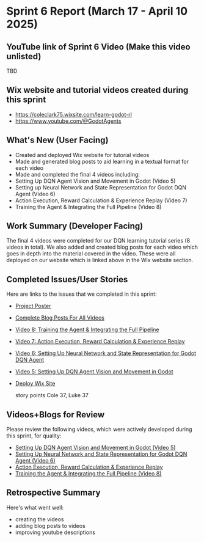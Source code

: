 # Sprint 6 Report (March 17 - April 10 2025)

## YouTube link of Sprint 6 Video (Make this video unlisted)

TBD

## Wix website and tutorial videos created during this sprint
* https://coleclark75.wixsite.com/learn-godot-rl
* https://www.youtube.com/@GodotAgents

## What's New (User Facing)
* Created and deployed Wix website for tutorial videos
* Made and generated blog posts to aid learning in a textual format for each video
* Made and completed the final 4 videos including:
*   Setting Up DQN Agent Vision and Movement in Godot (Video 5)
*   Setting up Neural Network and State Representation for Godot DQN Agent (Video 6)
*   Action Execution, Reward Calculation & Experience Replay (Video 7)
*   Training the Agent & Integrating the Full Pipeline (Video 8)

## Work Summary (Developer Facing)
The final 4 videos were completed for our DQN learning tutorial series (8 videos in total). We also added and created blog posts for each video which goes in depth into the material covered in the video. These were all deployed on our website which is linked above in the Wix website section.

## Completed Issues/User Stories
Here are links to the issues that we completed in this sprint:
* [Project Poster](https://github.com/luwke1/godot-agents/issues/59)
* [Complete Blog Posts For All Videos](https://github.com/luwke1/godot-agents/issues/71)
* [Video 8: Training the Agent & Integrating the Full Pipeline](https://github.com/luwke1/godot-agents/issues/70)
* [Video 7: Action Execution, Reward Calculation & Experience Replay](https://github.com/luwke1/godot-agents/issues/69)
* [Video 6: Setting Up Neural Network and State Representation for Godot DQN Agent](https://github.com/luwke1/godot-agents/issues/68)
* [Video 5: Setting Up DQN Agent Vision and Movement in Godot](https://github.com/luwke1/godot-agents/issues/67)
* [Deploy Wix Site](https://github.com/luwke1/godot-agents/issues/72)

  story points Cole 37, Luke 37
  
## Videos+Blogs for Review
Please review the following videos, which were actively developed during this
sprint, for quality:
* [Setting Up DQN Agent Vision and Movement in Godot (Video 5)](https://coleclark75.wixsite.com/learn-godot-rl/post/video-5-setting-up-dqn-agent-vision-and-movement-in-godot)
* [Setting Up Neural Network and State Representation for Godot DQN Agent (Video 6)](https://coleclark75.wixsite.com/learn-godot-rl/post/video-6-setting-up-neural-network-and-state-representation-for-godot-dqn-agent)
* [Action Execution, Reward Calculation & Experience Replay](https://coleclark75.wixsite.com/learn-godot-rl/post/action-execution-reward-calculation-experience-replay)
* [Training the Agent & Integrating the Full Pipeline (Video 8)](https://coleclark75.wixsite.com/learn-godot-rl/post/training-the-agent-integrating-the-full-pipeline)


## Retrospective Summary
Here's what went well:
* creating the videos
* adding blog posts to videos
* improving youtube descriptions
